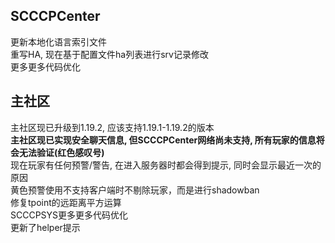 ## SCCCPCenter
更新本地化语言索引文件  
重写HA, 现在基于配置文件ha列表进行srv记录修改  
更多更多代码优化  
## 主社区
主社区现已升级到1.19.2, 应该支持1.19.1-1.19.2的版本  
**主社区现已实现安全聊天信息, 但SCCCPCenter网络尚未支持, 所有玩家的信息将会无法验证(红色感叹号)**  
现在玩家有任何预警/警告, 在进入服务器时都会得到提示, 同时会显示最近一次的原因  
黄色预警使用不支持客户端时不剔除玩家，而是进行shadowban  
修复tpoint的远距离平方运算  
SCCCPSYS更多更多代码优化  
更新了helper提示  